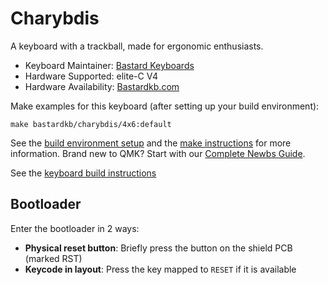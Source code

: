 # Charybdis 

A keyboard with a trackball, made for ergonomic enthusiasts.

* Keyboard Maintainer: [Bastard Keyboards](https://github.com/Bastardkb/)
* Hardware Supported: elite-C V4
* Hardware Availability: [Bastardkb.com](https://bastardkb.com/)

Make examples for this keyboard (after setting up your build environment):

    make bastardkb/charybdis/4x6:default
    

See the [build environment setup](https://docs.qmk.fm/#/getting_started_build_tools) and the [make instructions](https://docs.qmk.fm/#/getting_started_make_guide) for more information. Brand new to QMK? Start with our [Complete Newbs Guide](https://docs.qmk.fm/#/newbs).

See the [keyboard build instructions](http://docs.bastardkb.com/)

## Bootloader

Enter the bootloader in 2 ways:

* **Physical reset button**: Briefly press the button on the shield PCB (marked RST)
* **Keycode in layout**: Press the key mapped to `RESET` if it is available